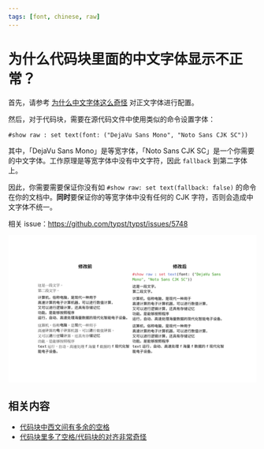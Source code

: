 ```yaml
---
tags: [font, chinese, raw]
---
```


# 为什么代码块里面的中文字体显示不正常？

首先，请参考 [为什么中文字体这么奇怪](./strange-fonts.md) 对正文字体进行配置。

然后，对于代码块，需要在源代码文件中使用类似的命令设置字体：

```typst no-render
#show raw : set text(font: ("DejaVu Sans Mono", "Noto Sans CJK SC"))
```

其中，「DejaVu Sans Mono」是等宽字体，「Noto Sans CJK SC」是一个你需要的中文字体。工作原理是等宽字体中没有中文字符，因此 `fallback` 到第二字体上。

因此，你需要需要保证你没有如 `#show raw: set text(fallback: false)` 的命令在你的文档中。**同时**要保证你的等宽字体中没有任何的 CJK 字符，否则会造成中文字体不统一。

相关 issue：https://github.com/typst/typst/issues/5748

![示例](../images/chinese-in-raw.png)

## 相关内容

- [代码块中西文间有多余的空格](./cjk-latin-spacing-in-raw.md)
- [代码块里多了空格/代码块的对齐非常奇怪](./code-block-justify.md)
